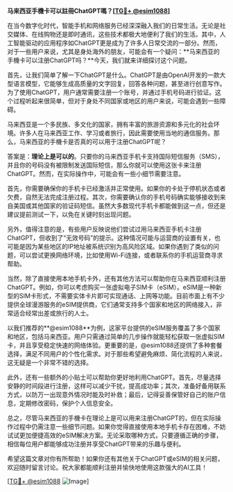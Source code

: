 **马来西亚手機卡可以註冊ChatGPT嗎？[[TG💪+ @esim1088](https://t.me/s/esim1088)]**

在当今数字化时代，智能手机和网络服务已经深深融入我们的日常生活。无论是社交媒体、在线购物还是即时通讯，这些技术都极大地便利了我们的生活。其中，人工智能驱动的应用程序如ChatGPT更是成为了许多人日常交流的一部分。然而，对于一些用户来说，尤其是身处海外的朋友，可能会有一个疑问：**马来西亚的手機卡可以注册ChatGPT吗？**今天，我们就来详细探讨这个问题。

首先，让我们简单了解一下ChatGPT是什么。ChatGPT是由OpenAI开发的一款大型语言模型，它能够生成高质量的文字回复，回答各种问题，甚至进行创意写作。为了使用ChatGPT，用户通常需要注册一个账号，并通过手机号码进行验证。这个过程听起来很简单，但对于身处不同国家或地区的用户来说，可能会遇到一些障碍。

马来西亚是一个多民族、多文化的国家，拥有丰富的旅游资源和多元化的社会环境。许多人在马来西亚工作、学习或者旅行，因此需要使用当地的通信服务。那么，马来西亚的手機卡是否真的可以用于注册ChatGPT呢？

答案是：**理论上是可以的**。只要你的马来西亚手机卡支持国际短信服务（SMS），并且你的号码没有被限制发送国际短信，那么你就可以使用这张卡来注册ChatGPT。然而，在实际操作中，可能会有一些小细节需要注意。

首先，你需要确保你的手机卡已经激活并正常使用。如果你的卡处于停机状态或者欠费，自然无法完成注册过程。其次，你需要确认你的手机号码确实能够接收到来自美国或其他国家的验证码短信。虽然大多数现代手机卡都能做到这一点，但还是建议提前测试一下，以免在关键时刻出现问题。

另外，值得注意的是，有些用户反映说他们尝试过用马来西亚手机卡注册ChatGPT，但收到了“无效号码”的提示。这种情况可能与运营商的设置有关，也可能是因为某些地区的IP地址被系统识别为高风险区域。如果你遇到了类似的问题，可以尝试更换网络环境，比如使用Wi-Fi连接，或者联系你的手机运营商寻求帮助。

当然，除了直接使用本地手机卡外，还有其他方法可以帮助你在马来西亚顺利注册ChatGPT。例如，你可以考虑购买一张虚拟电子SIM卡（eSIM）。eSIM是一种新型的SIM卡形式，不需要实体卡片即可实现通话、上网等功能。目前市面上有不少提供全球漫游服务的eSIM提供商，它们通常支持多个国家和地区的网络接入，非常适合经常出差或旅行的人士。

以我们推荐的**@esim1088**为例，这家平台提供的eSIM服务覆盖了多个国家和地区，包括马来西亚。用户只需通过简单的几步操作就能轻松获取一张虚拟SIM卡，并且享受稳定快速的网络体验。更重要的是，@esim1088还提供了多种套餐选择，满足不同用户的个性化需求。对于那些希望避免麻烦、简化流程的人来说，这无疑是一个非常不错的选择。

此外，还有一些额外的小贴士可以帮助你更好地利用ChatGPT。首先，尽量选择安静的时间段进行注册，这样可以减少干扰，提高成功率；其次，准备好备用联系方式，以防万一出现意外情况时能及时补救；最后，记得妥善保管好自己的账户信息，定期修改密码，保护个人信息安全。

总之，尽管马来西亚的手機卡在理论上是可以用来注册ChatGPT的，但在实际操作过程中仍需注意一些细节问题。如果你觉得直接使用本地手机卡存在困难，不妨试试更加便捷高效的eSIM解决方案。无论采取哪种方式，只要遵循正确的步骤，相信每位用户都能够成功注册并享受ChatGPT带来的乐趣与便利。

希望这篇文章对你有所帮助！如果你还有其他关于ChatGPT或eSIM的相关问题，欢迎随时留言讨论。祝大家都能顺利注册并愉快地使用这款强大的AI工具！

[[TG💪+ @esim1088](https://t.me/s/esim1088) ![Image](https://i.postimg.cc/4NQfJmqS/Snipaste-2025-05-13-00-14-12.png)]
